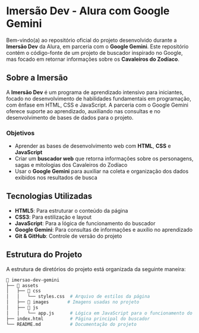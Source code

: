 # Imersão Dev - Alura com Google Gemini

Bem-vindo(a) ao repositório oficial do projeto desenvolvido durante a **Imersão Dev** da Alura, em parceria com o **Google Gemini**. Este repositório contém o código-fonte de um projeto de buscador inspirado no Google, mas focado em retornar informações sobre os **Cavaleiros do Zodíaco**.

## Sobre a Imersão

A **Imersão Dev** é um programa de aprendizado intensivo para iniciantes, focado no desenvolvimento de habilidades fundamentais em programação, com ênfase em HTML, CSS e JavaScript. A parceria com o Google Gemini oferece suporte ao aprendizado, auxiliando nas consultas e no desenvolvimento de bases de dados para o projeto.

### Objetivos

- Aprender as bases de desenvolvimento web com **HTML**, **CSS** e **JavaScript**
- Criar um **buscador web** que retorna informações sobre os personagens, sagas e mitologias dos Cavaleiros do Zodíaco
- Usar o **Google Gemini** para auxiliar na coleta e organização dos dados exibidos nos resultados de busca

## Tecnologias Utilizadas

- **HTML5**: Para estruturar o conteúdo da página
- **CSS3**: Para estilização e layout
- **JavaScript**: Para a lógica de funcionamento do buscador
- **Google Gemini**: Para consultas de informações e auxílio no aprendizado
- **Git & GitHub**: Controle de versão do projeto

## Estrutura do Projeto

A estrutura de diretórios do projeto está organizada da seguinte maneira:

```bash
📂 imersao-dev-gemini
├── 📂 assets
│   ├── 📂 css
│   │   └── styles.css  # Arquivo de estilos da página
│   ├── 📂 images       # Imagens usadas no projeto
│   ├── 📂 js
│   │   └── app.js      # Lógica em JavaScript para o funcionamento do buscador
├── index.html          # Página principal do buscador
└── README.md           # Documentação do projeto
